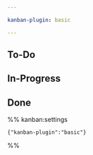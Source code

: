 ```yaml
---

kanban-plugin: basic

---
```


## To-Do



## In-Progress



## Done





%% kanban:settings
```
{"kanban-plugin":"basic"}
```
%%